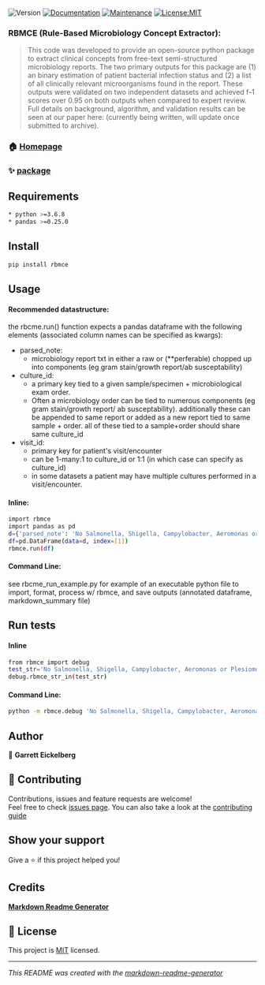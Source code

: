 <h1 align="center">

</h1>
<p>
<img alt="Version" src="https://img.shields.io/badge/version-0.0.2-blue.svg?cacheSeconds=2592000" />
<a href="https://github.com/pedroermarinho/markdown-readme-generator#readme" target="_blank"><img alt="Documentation" src="https://img.shields.io/badge/documentation-yes-brightgreen.svg" /></a>
<a href="https://github.com/pedroermarinho/markdown-readme-generator/graphs/commit-activity" target="_blank"><img alt="Maintenance" src="https://img.shields.io/badge/Maintained%3F-yes-green.svg" /></a>
<a href="https://github.com/pedroermarinho/markdown-readme-generator/blob/master/LICENSE" target="_blank"><img alt="License:MIT" src="https://img.shields.io/badge/License-MIT-yellow.svg" /></a>

</p>

### RBMCE (Rule-Based Microbiology Concept Extractor):
>This code was developed to provide an open-source python package to extract clinical concepts from free-text semi-structured microbiology reports. The two primary outputs for this package are (1) an binary estimation of patient bacterial infection status and (2) a list of all clinically relevant microorganisms found in the report. These outputs were validated on two independent datasets and achieved f-1 scores over 0.95 on both outputs when compared to expert review. Full details on background, algorithm, and validation results can be seen at our paper here: (currently being written, will update once submitted to archive).

### 🏠 [Homepage](https://github.com/geickelb/rbmce)
### ✨ [package](https://pypi.org/project/rbmce/)

## Requirements
```sh
* python >=3.6.8
* pandas >=0.25.0

```

## Install
```sh
pip install rbmce
```

## Usage

#### Recommended datastructure:


the rbcme.run() function expects a pandas dataframe with the following elements (associated column names can be specified as kwargs):

* parsed_note: 
    * microbiology report txt in either a raw or (**perferable) chopped up into components (eg gram stain/growth report/ab susceptability)
* culture_id: 
    * a primary key tied to a given sample/specimen + microbiological exam order. 
    * Often a microbiology order can be tied to numerous components (eg gram stain/growth report/ ab susceptability). additionally these can be appended to same report or added as a new report tied to same sample + order. all of these tied to a sample+order should share same culture_id
* visit_id:
    * primary key for patient's visit/encounter
    * can be 1-many:1 to culture_id or 1:1 (in which case can specify as culture_id)
    * in some datasets a patient may have multiple cultures performed in a visit/encounter. 

#### Inline:
```sh
import rbmce
import pandas as pd
d={'parsed_note': 'No Salmonella, Shigella, Campylobacter, Aeromonas or Plesiomonas isolated.', 'culture_id': 1, 'visit_id': 1}
df=pd.DataFrame(data=d, index=[1])
rbmce.run(df)

```
#### Command Line:
see rbcme_run_example.py for example of an executable python file to import, format, process w/ rbmce, and save outputs (annotated dataframe, markdown_summary file)


## Run tests
#### Inline 
```sh
from rbmce import debug
test_str='No Salmonella, Shigella, Campylobacter, Aeromonas or Plesiomonas isolated.'
debug.rbmce_str_in(test_str)

```
#### Command Line:
```sh
python -m rbmce.debug 'No Salmonella, Shigella, Campylobacter, Aeromonas or Plesiomonas isolated.'

```


## Author
👤 **Garrett Eickelberg**







## 🤝 Contributing
Contributions, issues and feature requests are welcome!<br />Feel free to check [issues page](https://github.com/geickelb/rbmce/issues). You can also take a look at the [contributing guide](https://github.com/pedroermarinho/markdown-readme-generator/blob/master/CONTRIBUTING.md)
## Show your support
Give a ⭐️ if this project helped you!
## Credits
**[Markdown Readme Generator](https://github.com/pedroermarinho/markdown-readme-generator)**
## 📝 License

This project is [MIT](https://github.com/geickelb/rbmce/blob/main/LICENSE.txt) licensed.

---
_This README was created with the [markdown-readme-generator](https://github.com/pedroermarinho/markdown-readme-generator)_